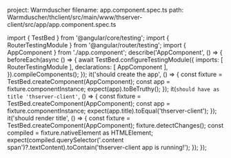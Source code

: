 project: Warmduscher
filename: app.component.spec.ts
path: Warmduscher/thclient/src/main/www/thserver-client/src/app/app.component.spec.ts

import { TestBed } from '@angular/core/testing';
import { RouterTestingModule } from '@angular/router/testing';
import { AppComponent } from './app.component';
describe('AppComponent', () => {
  beforeEach(async () => {
    await TestBed.configureTestingModule({
      imports: [
        RouterTestingModule
      ],
      declarations: [
        AppComponent
      ],
    }).compileComponents();
  });
  it('should create the app', () => {
    const fixture = TestBed.createComponent(AppComponent);
    const app = fixture.componentInstance;
    expect(app).toBeTruthy();
  });
  it(`should have as title 'thserver-client'`, () => {
    const fixture = TestBed.createComponent(AppComponent);
    const app = fixture.componentInstance;
    expect(app.title).toEqual('thserver-client');
  });
  it('should render title', () => {
    const fixture = TestBed.createComponent(AppComponent);
    fixture.detectChanges();
    const compiled = fixture.nativeElement as HTMLElement;
    expect(compiled.querySelector('.content span')?.textContent).toContain('thserver-client app is running!');
  });
});